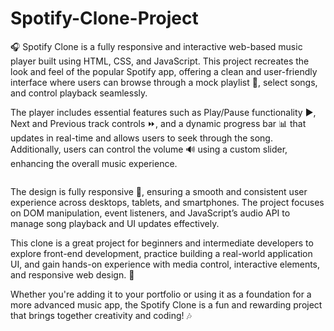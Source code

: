 # Spotify-Clone-Project
🎧 Spotify Clone is a fully responsive and interactive web-based music player built using HTML, CSS, and JavaScript. This project recreates the look and feel of the popular Spotify app, offering a clean and user-friendly interface where users can browse through a mock playlist 🎼, select songs, and control playback seamlessly.

The player includes essential features such as Play/Pause functionality ▶️, Next and Previous track controls ⏩, and a dynamic progress bar 📊 that updates in real-time and allows users to seek through the song. Additionally, users can control the volume 🔊 using a custom slider, enhancing the overall music experience.

<img  src="https://www.keentodesign.com.au/cdn-cgi/imagedelivery/eOylWWvDYZyJkbAUtQZpuQ/www.keentodesign.com.au/html.png/w=768" alt="">

The design is fully responsive 📱, ensuring a smooth and consistent user experience across desktops, tablets, and smartphones. The project focuses on DOM manipulation, event listeners, and JavaScript’s audio API to manage song playback and UI updates effectively.

This clone is a great project for beginners and intermediate developers to explore front-end development, practice building a real-world application UI, and gain hands-on experience with media control, interactive elements, and responsive web design. 🚀

Whether you're adding it to your portfolio or using it as a foundation for a more advanced music app, the Spotify Clone is a fun and rewarding project that brings together creativity and coding! 🎶


